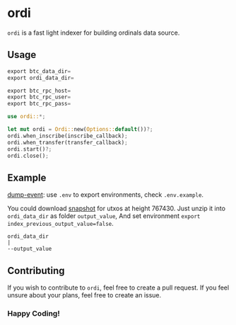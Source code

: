 # ordi 

`ordi` is a fast light indexer for building ordinals data source.

## Usage

```rust
export btc_data_dir=
export ordi_data_dir=

export btc_rpc_host=
export btc_rpc_user=
export btc_rpc_pass=

use ordi::*;

let mut ordi = Ordi::new(Options::default())?;
ordi.when_inscribe(inscribe_callback);
ordi.when_transfer(transfer_callback);
ordi.start()?;
ordi.close();
```

## Example

[dump-event](https://github.com/Hertarr/ordi/blob/master/src/dump-event/main.rs): use `.env` to export environments, check `.env.example`.

You could download [snapshot](https://drive.google.com/file/d/1ngrBDyRONQUFtF8SJtM8ZsJ5CQwy1CaO/view) for utxos at height 767430. Just unzip it into `ordi_data_dir` as folder `output_value`,
 And set environment `export index_previous_output_value=false`.

```
ordi_data_dir
|
--output_value
```

## Contributing
If you wish to contribute to `ordi`, feel free to create a pull request. If you feel unsure
about your plans, feel free to create an issue.

### Happy Coding!
